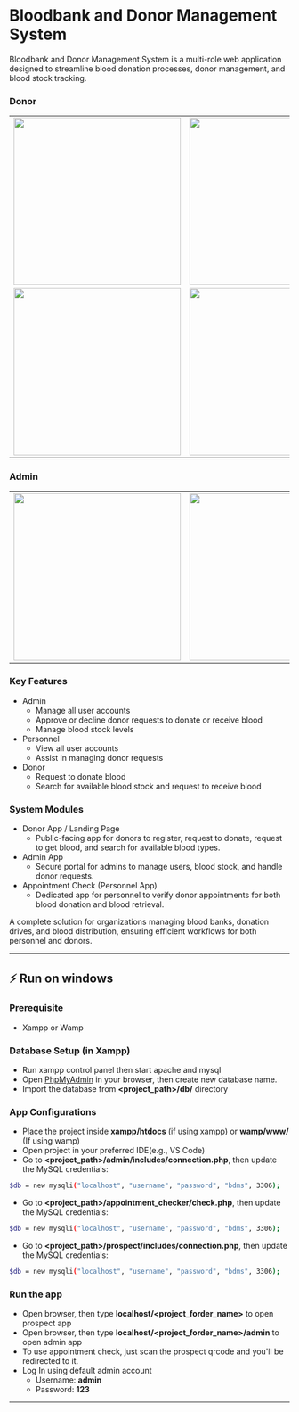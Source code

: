 # Bloodbank and Donor Management System

Bloodbank and Donor Management System is a multi-role web application designed to streamline blood donation processes, donor management, and blood stock tracking.

### Donor
<table>
  <tr>
    <td><img src="https://github.com/user-attachments/assets/676ce7fa-f9f1-45f5-b318-c94e5d055060" width="300"/></td>
    <td><img src="https://github.com/user-attachments/assets/14c6f61a-b1c3-42fb-a1c7-ded6104c48ee" width="300"/></td>
  </tr>
  <tr>
    <td><img src="https://github.com/user-attachments/assets/60a3295d-6f0a-4df4-82f4-9d8a48e3ea77" width="300"/></td>
    <td><img src="https://github.com/user-attachments/assets/0434de7f-351b-4d6b-8e79-28a8d7ed54a6" width="300"/></td>
  </tr>
</table>

### Admin
<table>
  <tr>
    <td><img src="https://github.com/user-attachments/assets/c4010179-db22-45cc-92f5-5f274fd14568" width="300"/></td>
    <td><img src="https://github.com/user-attachments/assets/1d114e62-8d09-4708-a0a6-3bdb311c567a" width="300"/></td>
  </tr>
</table>

### Key Features
- Admin
  - Manage all user accounts
  - Approve or decline donor requests to donate or receive blood
  - Manage blood stock levels
- Personnel
  - View all user accounts
  - Assist in managing donor requests
- Donor
  - Request to donate blood
  - Search for available blood stock and request to receive blood

### System Modules
- Donor App / Landing Page
  - Public-facing app for donors to register, request to donate, request to get blood, and search for available blood types.
- Admin App
  - Secure portal for admins to manage users, blood stock, and handle donor requests.
- Appointment Check (Personnel App)
  - Dedicated app for personnel to verify donor appointments for both blood donation and blood retrieval.

A complete solution for organizations managing blood banks, donation drives, and blood distribution, ensuring efficient workflows for both personnel and donors.

--- 

## ⚡ Run on windows

### Prerequisite
- Xampp or Wamp

### Database Setup (in Xampp)
- Run xampp control panel then start apache and mysql
- Open [PhpMyAdmin](http://localhost/phpmyadmin/) in your browser, then create new database name.
- Import the database from **<project_path>/db/** directory

### App Configurations 
- Place the project inside **xampp/htdocs** (if using xampp) or **wamp/www/** (If using wamp)
- Open project in your preferred IDE(e.g., VS Code)
- Go to **<project_path>/admin/includes/connection.php**, then update the MySQL credentials:
```bash
$db = new mysqli("localhost", "username", "password", "bdms", 3306);
```
- Go to **<project_path>/appointment_checker/check.php**, then update the MySQL credentials:
```bash
$db = new mysqli("localhost", "username", "password", "bdms", 3306);
```
- Go to **<project_path>/prospect/includes/connection.php**, then update the MySQL credentials:
```bash
$db = new mysqli("localhost", "username", "password", "bdms", 3306);
```

### Run the app
- Open browser, then type **localhost/<project_forder_name>** to open prospect app
- Open browser, then type **localhost/<project_forder_name>/admin** to open admin app
- To use appointment check, just scan the prospect qrcode and you'll be redirected to it.
- Log In using default admin account
  - Username: **admin**
  - Password: **123**
  
---